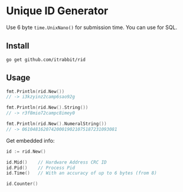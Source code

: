 # Unique ID Generator

Use 6 byte `time.UnixNano()` for submission time. You can use for SQL.

## Install

    go get github.com/itrabbit/rid

## Usage

```go
fmt.Println(rid.New())
// -> i3kzyinz2camp6sao92g

fmt.Println(rid.New().String())
// -> r3f8mio72campc8imey0

fmt.Println(rid.New().NumeralString())
// -> 061048162074200019021075187231093081

```

Get embedded info:

```go
id := rid.New()

id.Mid()    // Hardware Address CRC ID
id.Pid()    // Process Pid
id.Time()   // With an accuracy of up to 6 bytes (from 8)

id.Counter() 
```

